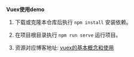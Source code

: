 **Vuex使用demo**

1. 下载或克隆本仓库后执行 `npm install` 安装依赖。

2. 在项目根目录执行 `npm run serve` 运行项目。

3. 资源对应博客地址: [vuex的基本概念和使用](https://lmxyjy.github.io/vuex%E7%9A%84%E5%9F%BA%E6%9C%AC%E6%A6%82%E5%BF%B5%E5%92%8C%E7%94%A8%E6%B3%95/)
